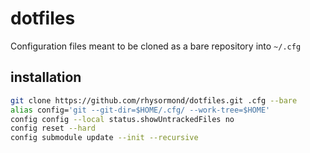# dotfiles
Configuration files meant to be cloned as a bare repository into `~/.cfg`

## installation
```bash
git clone https://github.com/rhysormond/dotfiles.git .cfg --bare
alias config='git --git-dir=$HOME/.cfg/ --work-tree=$HOME'
config config --local status.showUntrackedFiles no
config reset --hard
config submodule update --init --recursive
```

